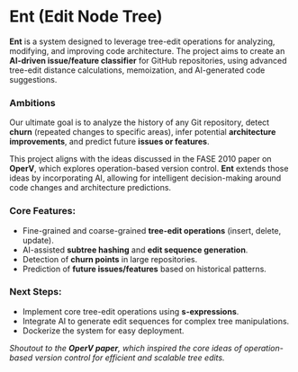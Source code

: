 # Ent (Edit Node Tree)

**Ent** is a system designed to leverage tree-edit operations for analyzing, modifying, and improving code architecture. The project aims to create an **AI-driven issue/feature classifier** for GitHub repositories, using advanced tree-edit distance calculations, memoization, and AI-generated code suggestions.

### Ambitions

Our ultimate goal is to analyze the history of any Git repository, detect **churn** (repeated changes to specific areas), infer potential **architecture improvements**, and predict future **issues or features**.

This project aligns with the ideas discussed in the FASE 2010 paper on **OperV**, which explores operation-based version control. **Ent** extends those ideas by incorporating AI, allowing for intelligent decision-making around code changes and architecture predictions.

### Core Features:
- Fine-grained and coarse-grained **tree-edit operations** (insert, delete, update).
- AI-assisted **subtree hashing** and **edit sequence generation**.
- Detection of **churn points** in large repositories.
- Prediction of **future issues/features** based on historical patterns.

### Next Steps:
- Implement core tree-edit operations using **s-expressions**.
- Integrate AI to generate edit sequences for complex tree manipulations.
- Dockerize the system for easy deployment.

_Shoutout to the **OperV paper**, which inspired the core ideas of operation-based version control for efficient and scalable tree edits._

